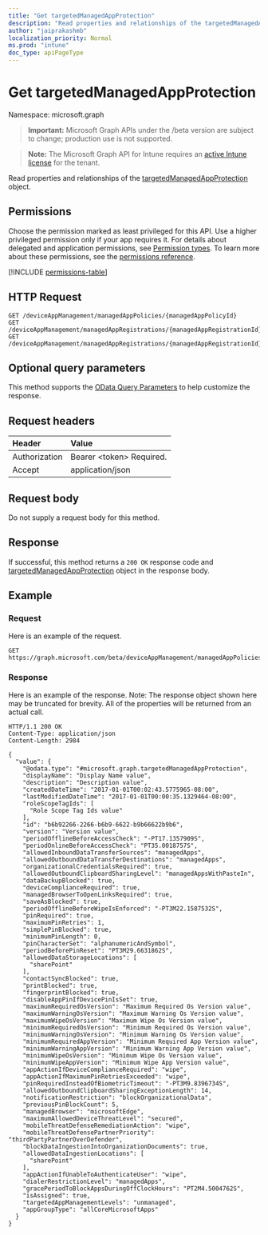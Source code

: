 ```yaml
---
title: "Get targetedManagedAppProtection"
description: "Read properties and relationships of the targetedManagedAppProtection object."
author: "jaiprakashmb"
localization_priority: Normal
ms.prod: "intune"
doc_type: apiPageType
---
```


# Get targetedManagedAppProtection

Namespace: microsoft.graph

> **Important:** Microsoft Graph APIs under the /beta version are subject to change; production use is not supported.

> **Note:** The Microsoft Graph API for Intune requires an [active Intune license](https://go.microsoft.com/fwlink/?linkid=839381) for the tenant.

Read properties and relationships of the [targetedManagedAppProtection](../resources/intune-mam-targetedmanagedappprotection.md) object.

## Permissions
Choose the permission marked as least privileged for this API. Use a higher privileged permission only if your app requires it. For details about delegated and application permissions, see [Permission types](/graph/permissions-overview#permission-types). To learn more about these permissions, see the [permissions reference](/graph/permissions-reference).

<!-- { "blockType": "permissions", "name": "intune_mam_targetedmanagedappprotection_get" } -->
[!INCLUDE [permissions-table](../includes/permissions/intune-mam-targetedmanagedappprotection-get-permissions.md)]

## HTTP Request
<!-- {
  "blockType": "ignored"
}
-->
``` http
GET /deviceAppManagement/managedAppPolicies/{managedAppPolicyId}
GET /deviceAppManagement/managedAppRegistrations/{managedAppRegistrationId}/appliedPolicies/{managedAppPolicyId}
GET /deviceAppManagement/managedAppRegistrations/{managedAppRegistrationId}/intendedPolicies/{managedAppPolicyId}
```

## Optional query parameters
This method supports the [OData Query Parameters](/graph/query-parameters) to help customize the response.

## Request headers
|Header|Value|
|:---|:---|
|Authorization|Bearer &lt;token&gt; Required.|
|Accept|application/json|

## Request body
Do not supply a request body for this method.

## Response
If successful, this method returns a `200 OK` response code and [targetedManagedAppProtection](../resources/intune-mam-targetedmanagedappprotection.md) object in the response body.

## Example

### Request
Here is an example of the request.
``` http
GET https://graph.microsoft.com/beta/deviceAppManagement/managedAppPolicies/{managedAppPolicyId}
```

### Response
Here is an example of the response. Note: The response object shown here may be truncated for brevity. All of the properties will be returned from an actual call.
``` http
HTTP/1.1 200 OK
Content-Type: application/json
Content-Length: 2984

{
  "value": {
    "@odata.type": "#microsoft.graph.targetedManagedAppProtection",
    "displayName": "Display Name value",
    "description": "Description value",
    "createdDateTime": "2017-01-01T00:02:43.5775965-08:00",
    "lastModifiedDateTime": "2017-01-01T00:00:35.1329464-08:00",
    "roleScopeTagIds": [
      "Role Scope Tag Ids value"
    ],
    "id": "b6b92266-2266-b6b9-6622-b9b66622b9b6",
    "version": "Version value",
    "periodOfflineBeforeAccessCheck": "-PT17.1357909S",
    "periodOnlineBeforeAccessCheck": "PT35.0018757S",
    "allowedInboundDataTransferSources": "managedApps",
    "allowedOutboundDataTransferDestinations": "managedApps",
    "organizationalCredentialsRequired": true,
    "allowedOutboundClipboardSharingLevel": "managedAppsWithPasteIn",
    "dataBackupBlocked": true,
    "deviceComplianceRequired": true,
    "managedBrowserToOpenLinksRequired": true,
    "saveAsBlocked": true,
    "periodOfflineBeforeWipeIsEnforced": "-PT3M22.1587532S",
    "pinRequired": true,
    "maximumPinRetries": 1,
    "simplePinBlocked": true,
    "minimumPinLength": 0,
    "pinCharacterSet": "alphanumericAndSymbol",
    "periodBeforePinReset": "PT3M29.6631862S",
    "allowedDataStorageLocations": [
      "sharePoint"
    ],
    "contactSyncBlocked": true,
    "printBlocked": true,
    "fingerprintBlocked": true,
    "disableAppPinIfDevicePinIsSet": true,
    "maximumRequiredOsVersion": "Maximum Required Os Version value",
    "maximumWarningOsVersion": "Maximum Warning Os Version value",
    "maximumWipeOsVersion": "Maximum Wipe Os Version value",
    "minimumRequiredOsVersion": "Minimum Required Os Version value",
    "minimumWarningOsVersion": "Minimum Warning Os Version value",
    "minimumRequiredAppVersion": "Minimum Required App Version value",
    "minimumWarningAppVersion": "Minimum Warning App Version value",
    "minimumWipeOsVersion": "Minimum Wipe Os Version value",
    "minimumWipeAppVersion": "Minimum Wipe App Version value",
    "appActionIfDeviceComplianceRequired": "wipe",
    "appActionIfMaximumPinRetriesExceeded": "wipe",
    "pinRequiredInsteadOfBiometricTimeout": "-PT3M9.8396734S",
    "allowedOutboundClipboardSharingExceptionLength": 14,
    "notificationRestriction": "blockOrganizationalData",
    "previousPinBlockCount": 5,
    "managedBrowser": "microsoftEdge",
    "maximumAllowedDeviceThreatLevel": "secured",
    "mobileThreatDefenseRemediationAction": "wipe",
    "mobileThreatDefensePartnerPriority": "thirdPartyPartnerOverDefender",
    "blockDataIngestionIntoOrganizationDocuments": true,
    "allowedDataIngestionLocations": [
      "sharePoint"
    ],
    "appActionIfUnableToAuthenticateUser": "wipe",
    "dialerRestrictionLevel": "managedApps",
    "gracePeriodToBlockAppsDuringOffClockHours": "PT2M4.5004762S",
    "isAssigned": true,
    "targetedAppManagementLevels": "unmanaged",
    "appGroupType": "allCoreMicrosoftApps"
  }
}
```
